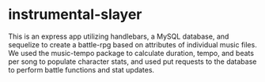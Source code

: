 # instrumental-slayer

This is an express app utilizing handlebars, a MySQL database, and sequelize to create a battle-rpg based on attributes of individual music files. 
We used the music-tempo package to calculate duration, tempo, and beats per song to populate character stats,
and used put requests to the database to perform battle functions and stat updates.
